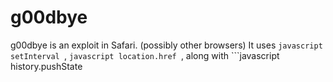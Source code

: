 # g00dbye
g00dbye is an exploit in Safari. (possibly other browsers) It uses ```javascript
setInterval
```, ```javascript
location.href
```, along with ```javascript
history.pushState
```
